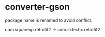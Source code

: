 # converter-gson
package name is renamed to avoid conflict.

com.squareup.retrofit2 -> com.sktechx.retrofit2

